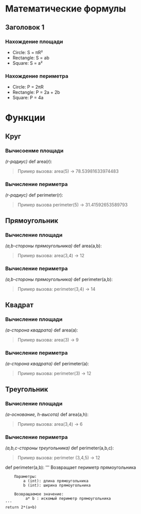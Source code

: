 # Математические формулы
## Заголовок 1
### Нахождение площади
- Circle: S = πR²
- Rectangle: S = ab
- Square: S = a²

### Нахождение периметра
- Circle: P = 2πR
- Rectangle: P = 2a + 2b
- Square: P = 4a

# Функции
## Круг
### Вычисоенме площади
*(r-радиус)*
def area(r):
>Пример вызова: area(5) -> 78.53981633974483

### Вычисление периметра
*(r-радиус)*
def perimeter(r):
>Пример вызова perimeter(5) -> 31.41592653589793

## Прямоугольник
### Вычисление площади
*(a,b-стороны прямоугольника)*
def area(a,b):
> Пример вызова: area(3,4) -> 12

### Вычисление периметра
*(a,b-стороны прямоугольника)*
def perimeter(a,b):
>Пример вызова: perimeter(3,4) -> 14

## Квадрат 
### Вычисление площади
*(a-сторона квадрата)*
def area(a):
> Пример вызова: area(3) -> 9

### Вычисление периметра 
*(а-сторона квадрата)*
def perimeter(a):
>Пример вызова: perimeter(3) -> 12

## Треугольник
### Вычисление площади
*(a-основание, h-высота)*
def area(a,h):

> Пример вызова: area(3,4) -> 6

### Вычисление периметра 
*(a,b,c-стороны треугольника)*
def perimeter(a,b,c):
>Пример вызова: perimeter (3,4,5) -> 12

def perimeter(a,b):
    '''
    Возвращает периметр прямоугольника

        Параметры:
            a (int): длина прямоугольника
            b (int): ширина прямоугольника

        Возвращаемое значение:
             a* b : искомый периметр прямоугольника
    '''
    return 2*(a+b)